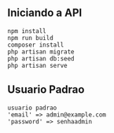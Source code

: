 ## Iniciando a API
    npm install
    npm run build
    composer install
    php artisan migrate
    php artisan db:seed
    php artisan serve

## Usuario Padrao
    usuario padrao
    'email' => admin@example.com
    'password' => senhaadmin

